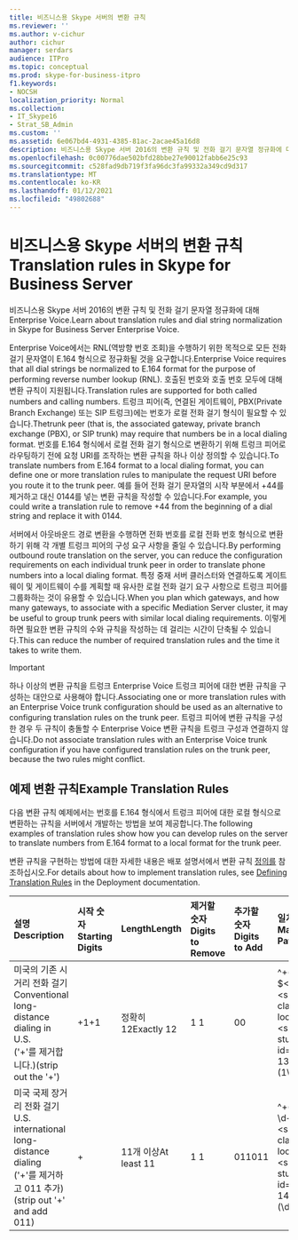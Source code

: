 ```yaml
---
title: 비즈니스용 Skype 서버의 변환 규칙
ms.reviewer: ''
ms.author: v-cichur
author: cichur
manager: serdars
audience: ITPro
ms.topic: conceptual
ms.prod: skype-for-business-itpro
f1.keywords:
- NOCSH
localization_priority: Normal
ms.collection:
- IT_Skype16
- Strat_SB_Admin
ms.custom: ''
ms.assetid: 6e067bd4-4931-4385-81ac-2acae45a16d8
description: 비즈니스용 Skype 서버 2016의 변환 규칙 및 전화 걸기 문자열 정규화에 대해 Enterprise Voice.
ms.openlocfilehash: 0c00776dae502bfd28bbe27e90012fabb6e25c93
ms.sourcegitcommit: c528fad9db719f3fa96dc3fa99332a349cd9d317
ms.translationtype: MT
ms.contentlocale: ko-KR
ms.lasthandoff: 01/12/2021
ms.locfileid: "49802688"
---
```

# <a name="translation-rules-in-skype-for-business-server"></a><span data-ttu-id="e82be-103">비즈니스용 Skype 서버의 변환 규칙</span><span class="sxs-lookup"><span data-stu-id="e82be-103">Translation rules in Skype for Business Server</span></span>

<span data-ttu-id="e82be-104">비즈니스용 Skype 서버 2016의 변환 규칙 및 전화 걸기 문자열 정규화에 대해 Enterprise Voice.</span><span class="sxs-lookup"><span data-stu-id="e82be-104">Learn about translation rules and dial string normalization in Skype for Business Server Enterprise Voice.</span></span>

 <span data-ttu-id="e82be-105">Enterprise Voice에서는 RNL(역방향 번호 조회)을 수행하기 위한 목적으로 모든 전화 걸기 문자열이 E.164 형식으로 정규화될 것을 요구합니다.</span><span class="sxs-lookup"><span data-stu-id="e82be-105">Enterprise Voice requires that all dial strings be normalized to E.164 format for the purpose of performing reverse number lookup (RNL).</span></span> <span data-ttu-id="e82be-106">호출된 번호와 호출 번호 모두에 대해 변환 규칙이 지원됩니다.</span><span class="sxs-lookup"><span data-stu-id="e82be-106">Translation rules are supported for both called numbers and calling numbers.</span></span> <span data-ttu-id="e82be-107">트렁크 피어(즉, 연결된 게이트웨이, PBX(Private Branch Exchange) 또는 SIP 트렁크)에는 번호가 로컬 전화 걸기 형식이 필요할 수 있습니다.</span><span class="sxs-lookup"><span data-stu-id="e82be-107">Thetrunk peer (that is, the associated gateway, private branch exchange (PBX), or SIP trunk) may require that numbers be in a local dialing format.</span></span> <span data-ttu-id="e82be-108">번호를 E.164 형식에서 로컬 전화 걸기 형식으로 변환하기 위해 트렁크 피어로 라우팅하기 전에 요청 URI를 조작하는 변환 규칙을 하나 이상 정의할 수 있습니다.</span><span class="sxs-lookup"><span data-stu-id="e82be-108">To translate numbers from E.164 format to a local dialing format, you can define one or more translation rules to manipulate the request URI before you route it to the trunk peer.</span></span> <span data-ttu-id="e82be-109">예를 들어 전화 걸기 문자열의 시작 부분에서 +44를 제거하고 대신 0144를 넣는 변환 규칙을 작성할 수 있습니다.</span><span class="sxs-lookup"><span data-stu-id="e82be-109">For example, you could write a translation rule to remove +44 from the beginning of a dial string and replace it with 0144.</span></span>

<span data-ttu-id="e82be-110">서버에서 아웃바운드 경로 변환을 수행하면 전화 번호를 로컬 전화 번호 형식으로 변환하기 위해 각 개별 트렁크 피어의 구성 요구 사항을 줄일 수 있습니다.</span><span class="sxs-lookup"><span data-stu-id="e82be-110">By performing outbound route translation on the server, you can reduce the configuration requirements on each individual trunk peer in order to translate phone numbers into a local dialing format.</span></span> <span data-ttu-id="e82be-111">특정 중재 서버 클러스터와 연결하도록 게이트웨이 및 게이트웨이 수를 계획할 때 유사한 로컬 전화 걸기 요구 사항으로 트렁크 피어를 그룹화하는 것이 유용할 수 있습니다.</span><span class="sxs-lookup"><span data-stu-id="e82be-111">When you plan which gateways, and how many gateways, to associate with a specific Mediation Server cluster, it may be useful to group trunk peers with similar local dialing requirements.</span></span> <span data-ttu-id="e82be-112">이렇게 하면 필요한 변환 규칙의 수와 규칙을 작성하는 데 걸리는 시간이 단축될 수 있습니다.</span><span class="sxs-lookup"><span data-stu-id="e82be-112">This can reduce the number of required translation rules and the time it takes to write them.</span></span>

> [!IMPORTANT]
> <span data-ttu-id="e82be-113">하나 이상의 변환 규칙을 트렁크 Enterprise Voice 트렁크 피어에 대한 변환 규칙을 구성하는 대안으로 사용해야 합니다.</span><span class="sxs-lookup"><span data-stu-id="e82be-113">Associating one or more translation rules with an Enterprise Voice trunk configuration should be used as an alternative to configuring translation rules on the trunk peer.</span></span> <span data-ttu-id="e82be-114">트렁크 피어에 변환 규칙을 구성한 경우 두 규칙이 충돌할 수 Enterprise Voice 변환 규칙을 트렁크 구성과 연결하지 않습니다.</span><span class="sxs-lookup"><span data-stu-id="e82be-114">Do not associate translation rules with an Enterprise Voice trunk configuration if you have configured translation rules on the trunk peer, because the two rules might conflict.</span></span>

## <a name="example-translation-rules"></a><span data-ttu-id="e82be-115">예제 변환 규칙</span><span class="sxs-lookup"><span data-stu-id="e82be-115">Example Translation Rules</span></span>

<span data-ttu-id="e82be-116">다음 변환 규칙 예제에서는 번호를 E.164 형식에서 트렁크 피어에 대한 로컬 형식으로 변환하는 규칙을 서버에서 개발하는 방법을 보여 제공합니다.</span><span class="sxs-lookup"><span data-stu-id="e82be-116">The following examples of translation rules show how you can develop rules on the server to translate numbers from E.164 format to a local format for the trunk peer.</span></span>

<span data-ttu-id="e82be-117">변환 규칙을 구현하는 방법에 대한 자세한 내용은 배포 설명서에서 변환 규칙 [정의를](https://technet.microsoft.com/library/4f6b975a-77e6-474c-9171-b139d84138c2.aspx) 참조하십시오.</span><span class="sxs-lookup"><span data-stu-id="e82be-117">For details about how to implement translation rules, see [Defining Translation Rules](https://technet.microsoft.com/library/4f6b975a-77e6-474c-9171-b139d84138c2.aspx) in the Deployment documentation.</span></span>

|<span data-ttu-id="e82be-118">**설명**</span><span class="sxs-lookup"><span data-stu-id="e82be-118">**Description**</span></span>|<span data-ttu-id="e82be-119">**시작 숫자**</span><span class="sxs-lookup"><span data-stu-id="e82be-119">**Starting Digits**</span></span>|<span data-ttu-id="e82be-120">**Length**</span><span class="sxs-lookup"><span data-stu-id="e82be-120">**Length**</span></span>|<span data-ttu-id="e82be-121">**제거할 숫자**</span><span class="sxs-lookup"><span data-stu-id="e82be-121">**Digits to Remove**</span></span>|<span data-ttu-id="e82be-122">**추가할 숫자**</span><span class="sxs-lookup"><span data-stu-id="e82be-122">**Digits to Add**</span></span>|<span data-ttu-id="e82be-123">**일치 패턴**</span><span class="sxs-lookup"><span data-stu-id="e82be-123">**Matching Pattern**</span></span>|<span data-ttu-id="e82be-124">**Translation**</span><span class="sxs-lookup"><span data-stu-id="e82be-124">**Translation**</span></span>|<span data-ttu-id="e82be-125">**예**</span><span class="sxs-lookup"><span data-stu-id="e82be-125">**Example**</span></span>|
|:-----|:-----|:-----|:-----|:-----|:-----|:-----|:-----|
|<span data-ttu-id="e82be-126">미국의 기존 시거리 전화 걸기</span><span class="sxs-lookup"><span data-stu-id="e82be-126">Conventional long-distance dialing in U.S.</span></span>  <br/> <span data-ttu-id="e82be-127">('+'를 제거합니다.)</span><span class="sxs-lookup"><span data-stu-id="e82be-127">(strip out the '+')</span></span>  <br/> |<span data-ttu-id="e82be-128">+1</span><span class="sxs-lookup"><span data-stu-id="e82be-128">+1</span></span>  <br/> |<span data-ttu-id="e82be-129">정확히 12</span><span class="sxs-lookup"><span data-stu-id="e82be-129">Exactly 12</span></span>  <br/> |<span data-ttu-id="e82be-130">1 </span><span class="sxs-lookup"><span data-stu-id="e82be-130">1</span></span>  <br/> |<span data-ttu-id="e82be-131">0</span><span class="sxs-lookup"><span data-stu-id="e82be-131">0</span></span>  <br/> |<span data-ttu-id="e82be-132">^\+(1\d) {10} $</span><span class="sxs-lookup"><span data-stu-id="e82be-132">^\+(1\d{10})$</span></span>  <br/> |<span data-ttu-id="e82be-133">$1</span><span class="sxs-lookup"><span data-stu-id="e82be-133">$1</span></span>  <br/> |<span data-ttu-id="e82be-134">+14255551010이 14255551010이 됩니다.</span><span class="sxs-lookup"><span data-stu-id="e82be-134">+14255551010 becomes 14255551010</span></span>  <br/> |
|<span data-ttu-id="e82be-135">미국 국제 장거리 전화 걸기</span><span class="sxs-lookup"><span data-stu-id="e82be-135">U.S. international long-distance dialing</span></span>  <br/> <span data-ttu-id="e82be-136">('+'를 제거하고 011 추가)</span><span class="sxs-lookup"><span data-stu-id="e82be-136">(strip out '+' and add 011)</span></span>  <br/> |+  <br/> |<span data-ttu-id="e82be-137">11개 이상</span><span class="sxs-lookup"><span data-stu-id="e82be-137">At least 11</span></span>  <br/> |<span data-ttu-id="e82be-138">1 </span><span class="sxs-lookup"><span data-stu-id="e82be-138">1</span></span>  <br/> |<span data-ttu-id="e82be-139">011</span><span class="sxs-lookup"><span data-stu-id="e82be-139">011</span></span>  <br/> |<span data-ttu-id="e82be-140">^\+(\d {9} \d+)$</span><span class="sxs-lookup"><span data-stu-id="e82be-140">^\+(\d{9}\d+)$</span></span>  <br/> |<span data-ttu-id="e82be-141">011$1</span><span class="sxs-lookup"><span data-stu-id="e82be-141">011$1</span></span>  <br/> |<span data-ttu-id="e82be-142">+441235551010이 011441235551010이 됩니다.</span><span class="sxs-lookup"><span data-stu-id="e82be-142">+441235551010 becomes 011441235551010</span></span>  <br/> |


